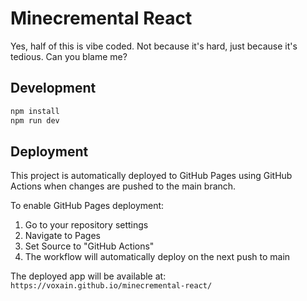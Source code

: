 # Minecremental React

Yes, half of this is vibe coded.
Not because it's hard, just because it's tedious. Can you blame me?

## Development

```bash
npm install
npm run dev
```

## Deployment

This project is automatically deployed to GitHub Pages using GitHub Actions when changes are pushed to the main branch.

To enable GitHub Pages deployment:
1. Go to your repository settings
2. Navigate to Pages
3. Set Source to "GitHub Actions"
4. The workflow will automatically deploy on the next push to main

The deployed app will be available at: `https://voxain.github.io/minecremental-react/`